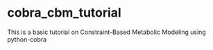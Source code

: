# cobra_cbm_tutorial
This is a basic tutorial on Constraint-Based Metabolic Modeling using python-cobra
